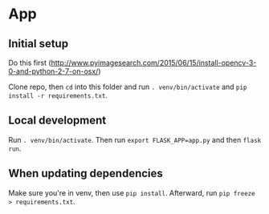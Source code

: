 # App

## Initial setup
Do this first (http://www.pyimagesearch.com/2015/06/15/install-opencv-3-0-and-python-2-7-on-osx/)

Clone repo, then `cd` into this folder and run `. venv/bin/activate` and `pip install -r requirements.txt`.

## Local development
Run `. venv/bin/activate`. Then run `export FLASK_APP=app.py` and then `flask run`.

## When updating dependencies
Make sure you're in venv, then use `pip install`. Afterward, run `pip freeze > requirements.txt`.